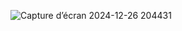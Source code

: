 ![Capture d’écran 2024-12-26 204431](https://github.com/user-attachments/assets/996dcc85-9a8a-4596-b8f8-8e596fbbd1d2)
